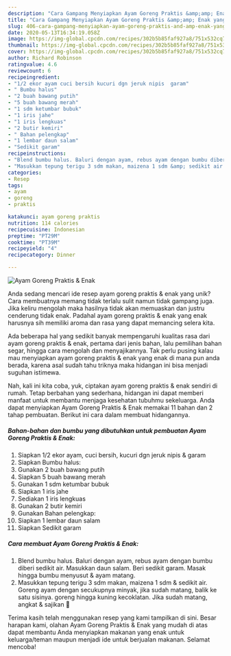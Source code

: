 ```yaml
---
description: "Cara Gampang Menyiapkan Ayam Goreng Praktis &amp;amp; Enak yang Bikin Ngiler"
title: "Cara Gampang Menyiapkan Ayam Goreng Praktis &amp;amp; Enak yang Bikin Ngiler"
slug: 406-cara-gampang-menyiapkan-ayam-goreng-praktis-and-amp-enak-yang-bikin-ngiler
date: 2020-05-13T16:34:19.058Z
image: https://img-global.cpcdn.com/recipes/302b5b85faf927a8/751x532cq70/ayam-goreng-praktis-enak-foto-resep-utama.jpg
thumbnail: https://img-global.cpcdn.com/recipes/302b5b85faf927a8/751x532cq70/ayam-goreng-praktis-enak-foto-resep-utama.jpg
cover: https://img-global.cpcdn.com/recipes/302b5b85faf927a8/751x532cq70/ayam-goreng-praktis-enak-foto-resep-utama.jpg
author: Richard Robinson
ratingvalue: 4.6
reviewcount: 6
recipeingredient:
- "1/2 ekor ayam cuci bersih kucuri dgn jeruk nipis  garam"
- " Bumbu halus"
- "2 buah bawang putih"
- "5 buah bawang merah"
- "1 sdm ketumbar bubuk"
- "1 iris jahe"
- "1 iris lengkuas"
- "2 butir kemiri"
- " Bahan pelengkap"
- "1 lembar daun salam"
- "Sedikit garam"
recipeinstructions:
- "Blend bumbu halus. Baluri dengan ayam, rebus ayam dengan bumbu diberi sedikit air. Masukkan daun salam. Beri sedikit garam. Masak hingga bumbu menyusut &amp; ayam matang."
- "Masukkan tepung terigu 3 sdm makan, maizena 1 sdm &amp; sedikit air. Goreng ayam dengan secukupnya minyak, jika sudah matang, balik ke satu sisinya. goreng hingga kuning kecoklatan. Jika sudah matang, angkat &amp; sajikan 🍗"
categories:
- Resep
tags:
- ayam
- goreng
- praktis

katakunci: ayam goreng praktis 
nutrition: 114 calories
recipecuisine: Indonesian
preptime: "PT29M"
cooktime: "PT39M"
recipeyield: "4"
recipecategory: Dinner

---
```



![Ayam Goreng Praktis &amp; Enak](https://img-global.cpcdn.com/recipes/302b5b85faf927a8/751x532cq70/ayam-goreng-praktis-enak-foto-resep-utama.jpg)

Anda sedang mencari ide resep ayam goreng praktis &amp; enak yang unik? Cara membuatnya memang tidak terlalu sulit namun tidak gampang juga. Jika keliru mengolah maka hasilnya tidak akan memuaskan dan justru cenderung tidak enak. Padahal ayam goreng praktis &amp; enak yang enak harusnya sih memiliki aroma dan rasa yang dapat memancing selera kita.

Ada beberapa hal yang sedikit banyak mempengaruhi kualitas rasa dari ayam goreng praktis &amp; enak, pertama dari jenis bahan, lalu pemilihan bahan segar, hingga cara mengolah dan menyajikannya. Tak perlu pusing kalau mau menyiapkan ayam goreng praktis &amp; enak yang enak di mana pun anda berada, karena asal sudah tahu triknya maka hidangan ini bisa menjadi suguhan istimewa.




Nah, kali ini kita coba, yuk, ciptakan ayam goreng praktis &amp; enak sendiri di rumah. Tetap berbahan yang sederhana, hidangan ini dapat memberi manfaat untuk membantu menjaga kesehatan tubuhmu sekeluarga. Anda dapat menyiapkan Ayam Goreng Praktis &amp; Enak memakai 11 bahan dan 2 tahap pembuatan. Berikut ini cara dalam membuat hidangannya.

<!--inarticleads1-->

##### Bahan-bahan dan bumbu yang dibutuhkan untuk pembuatan Ayam Goreng Praktis &amp; Enak:

1. Siapkan 1/2 ekor ayam, cuci bersih, kucuri dgn jeruk nipis &amp; garam
1. Siapkan  Bumbu halus:
1. Gunakan 2 buah bawang putih
1. Siapkan 5 buah bawang merah
1. Gunakan 1 sdm ketumbar bubuk
1. Siapkan 1 iris jahe
1. Sediakan 1 iris lengkuas
1. Gunakan 2 butir kemiri
1. Gunakan  Bahan pelengkap:
1. Siapkan 1 lembar daun salam
1. Siapkan Sedikit garam




<!--inarticleads2-->

##### Cara membuat Ayam Goreng Praktis &amp; Enak:

1. Blend bumbu halus. Baluri dengan ayam, rebus ayam dengan bumbu diberi sedikit air. Masukkan daun salam. Beri sedikit garam. Masak hingga bumbu menyusut &amp; ayam matang.
1. Masukkan tepung terigu 3 sdm makan, maizena 1 sdm &amp; sedikit air. Goreng ayam dengan secukupnya minyak, jika sudah matang, balik ke satu sisinya. goreng hingga kuning kecoklatan. Jika sudah matang, angkat &amp; sajikan 🍗




Terima kasih telah menggunakan resep yang kami tampilkan di sini. Besar harapan kami, olahan Ayam Goreng Praktis &amp; Enak yang mudah di atas dapat membantu Anda menyiapkan makanan yang enak untuk keluarga/teman maupun menjadi ide untuk berjualan makanan. Selamat mencoba!
